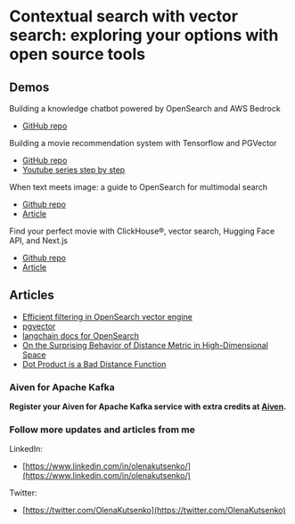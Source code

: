 # Contextual search with vector search: exploring your options with open source tools


## Demos

Building a knowledge chatbot powered by OpenSearch and AWS Bedrock
- [GitHub repo](https://github.com/Aiven-Labs/chatbot-opensearch-aws-knowledge-base)

Building a movie recommendation system with Tensorflow and PGVector
- [GitHub repo](https://github.com/Aiven-Labs/pgvector-tensorflow-movie-recommendations-workshop)
- [Youtube series step by step](https://www.youtube.com/playlist?list=PLo6PI-0mPVLt2nQGH10XA3wdWFZ7r8jOK)

When text meets image: a guide to OpenSearch for multimodal search
- [Github repo](https://github.com/Aiven-Labs/CLIP-opensearch)
- [Article](https://aiven.io/developer/opensearch-multimodal-search)

Find your perfect movie with ClickHouse®, vector search, Hugging Face API, and Next.js
- [Github repo](https://github.com/Aiven-Labs/find-your-movie-clickhouse-vectorsearch)
- [Article](https://aiven.io/developer/movie-recommender-clickhouse-huggingface-nextjs)

## Articles
- [Efficient filtering in OpenSearch vector engine](https://opensearch.org/blog/efficient-filters-in-knn/)
- [pgvector](https://github.com/pgvector/pgvector)
- [langchain docs for OpenSearch](https://api.python.langchain.com/en/latest/vectorstores/langchain_community.vectorstores.opensearch_vector_search.OpenSearchVectorSearch.html)
- [On the Surprising Behavior of Distance Metric in High-Dimensional Space](https://www.researchgate.net/publication/30013021_On_the_Surprising_Behavior_of_Distance_Metric_in_High-Dimensional_Space)
- [Dot Product is a Bad Distance Function](https://medium.josuakrause.com/dot-product-is-a-bad-distance-function-aff7667da6cc)

### Aiven for Apache Kafka
**Register your Aiven for Apache Kafka service with extra credits at [Aiven](https://go.aiven.io/olena-sign-up).**

### Follow more updates and articles from me

LinkedIn: 
- [https://www.linkedin.com/in/olenakutsenko/](https://www.linkedin.com/in/olenakutsenko/)

Twitter:
- [https://twitter.com/OlenaKutsenko](https://twitter.com/OlenaKutsenko)


